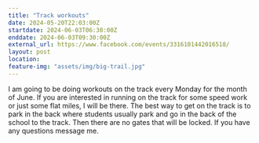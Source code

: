 ```yaml
---
title: "Track workouts"
date: 2024-05-20T22:03:00Z
startdate: 2024-06-03T06:30:00Z
enddate: 2024-06-03T09:30:00Z
external_url: https://www.facebook.com/events/3316101442016518/
layout: post
location: 
feature-img: "assets/img/big-trail.jpg"
---
```


I am going to be doing workouts on the track every Monday for the month of June.  If you are interested in running on the track for some speed work or just some flat miles, I will be there. The best way to get on the track is to park in the back where students usually park and go in the back of the school to the track. Then there are no gates that will be locked. If you have any questions message me. <br>
  <br>
  

